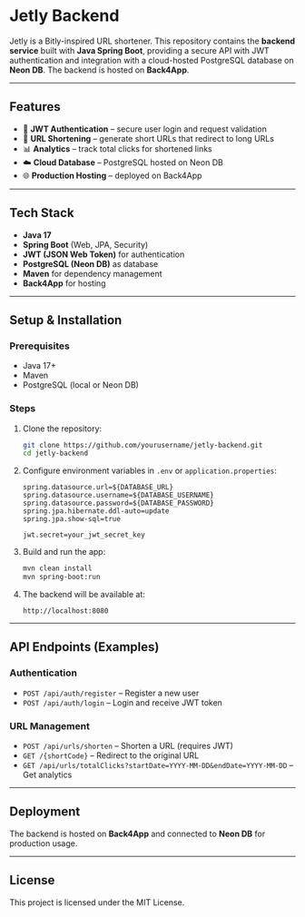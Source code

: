 # Jetly Backend

Jetly is a Bitly-inspired URL shortener.
This repository contains the **backend service** built with **Java Spring Boot**, providing a secure API with JWT authentication and integration with a cloud-hosted PostgreSQL database on **Neon DB**.
The backend is hosted on **Back4App**.

---

## Features

* 🔐 **JWT Authentication** – secure user login and request validation
* 🔗 **URL Shortening** – generate short URLs that redirect to long URLs
* 📊 **Analytics** – track total clicks for shortened links
* ☁️ **Cloud Database** – PostgreSQL hosted on Neon DB
* 🌐 **Production Hosting** – deployed on Back4App

---

## Tech Stack

* **Java 17**
* **Spring Boot** (Web, JPA, Security)
* **JWT (JSON Web Token)** for authentication
* **PostgreSQL (Neon DB)** as database
* **Maven** for dependency management
* **Back4App** for hosting

---

## Setup & Installation

### Prerequisites

* Java 17+
* Maven
* PostgreSQL (local or Neon DB)

### Steps

1. Clone the repository:

   ```bash
   git clone https://github.com/yourusername/jetly-backend.git
   cd jetly-backend
   ```

2. Configure environment variables in `.env` or `application.properties`:

   ```properties
   spring.datasource.url=${DATABASE_URL}
   spring.datasource.username=${DATABASE_USERNAME}
   spring.datasource.password=${DATABASE_PASSWORD}
   spring.jpa.hibernate.ddl-auto=update
   spring.jpa.show-sql=true

   jwt.secret=your_jwt_secret_key
   ```

3. Build and run the app:

   ```bash
   mvn clean install
   mvn spring-boot:run
   ```

4. The backend will be available at:

   ```
   http://localhost:8080
   ```

---

## API Endpoints (Examples)

### Authentication

* `POST /api/auth/register` – Register a new user
* `POST /api/auth/login` – Login and receive JWT token

### URL Management

* `POST /api/urls/shorten` – Shorten a URL (requires JWT)
* `GET /{shortCode}` – Redirect to the original URL
* `GET /api/urls/totalClicks?startDate=YYYY-MM-DD&endDate=YYYY-MM-DD` – Get analytics

---

## Deployment

The backend is hosted on **Back4App** and connected to **Neon DB** for production usage.

---

## License

This project is licensed under the MIT License.
